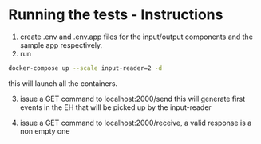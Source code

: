 # Running the tests - Instructions

1. create .env and .env.app files for the input/output components and the sample app respectively.
2. run

```bash
docker-compose up --scale input-reader=2 -d
```

this will launch all the containers.

3. issue a GET command to localhost:2000/send
this will generate first events in the EH that will be picked up by the input-reader

4. issue a GET command to localhost:2000/receive, a valid response is a non empty one